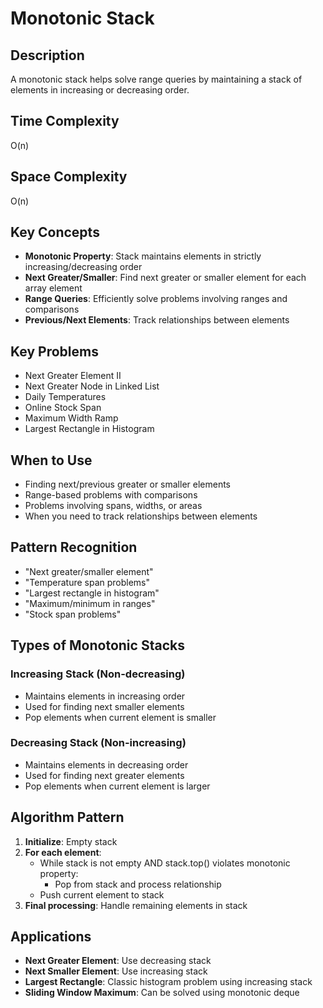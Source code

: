 # Monotonic Stack

## Description
A monotonic stack helps solve range queries by maintaining a stack of elements in increasing or decreasing order.

## Time Complexity
O(n)

## Space Complexity
O(n)

## Key Concepts
- **Monotonic Property**: Stack maintains elements in strictly increasing/decreasing order
- **Next Greater/Smaller**: Find next greater or smaller element for each array element
- **Range Queries**: Efficiently solve problems involving ranges and comparisons
- **Previous/Next Elements**: Track relationships between elements

## Key Problems
- Next Greater Element II
- Next Greater Node in Linked List
- Daily Temperatures
- Online Stock Span
- Maximum Width Ramp
- Largest Rectangle in Histogram

## When to Use
- Finding next/previous greater or smaller elements
- Range-based problems with comparisons
- Problems involving spans, widths, or areas
- When you need to track relationships between elements

## Pattern Recognition
- "Next greater/smaller element"
- "Temperature span problems"
- "Largest rectangle in histogram"
- "Maximum/minimum in ranges"
- "Stock span problems"

## Types of Monotonic Stacks

### Increasing Stack (Non-decreasing)
- Maintains elements in increasing order
- Used for finding next smaller elements
- Pop elements when current element is smaller

### Decreasing Stack (Non-increasing)
- Maintains elements in decreasing order
- Used for finding next greater elements
- Pop elements when current element is larger

## Algorithm Pattern
1. **Initialize**: Empty stack
2. **For each element**:
   - While stack is not empty AND stack.top() violates monotonic property:
     - Pop from stack and process relationship
   - Push current element to stack
3. **Final processing**: Handle remaining elements in stack

## Applications
- **Next Greater Element**: Use decreasing stack
- **Next Smaller Element**: Use increasing stack
- **Largest Rectangle**: Classic histogram problem using increasing stack
- **Sliding Window Maximum**: Can be solved using monotonic deque
